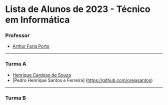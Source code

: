 # Lista de Alunos de 2023 - Técnico em Informática

### Professor

- [Arthur Faria Porto](https://github.com/arthurfporto)

---

[comment]: <> (Coloque abaixo o seu nome completo, em ordem alfabética, e o link para o seu github, com base no exemplo do que fiz no nome do professor)

### Turma A

- [Henrique Cardoso de Souza](https://github.com/Henrique-1961)
- [Pedro Henrique Santos e Ferreira] (https://github.com/oreiasantos)
<hr>

### Turma B
